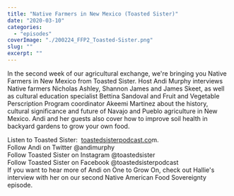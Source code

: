 ```yaml
---
title: "Native Farmers in New Mexico (Toasted Sister)"
date: "2020-03-10"
categories: 
  - "episodes"
coverImage: "./200224_FFP2_Toasted-Sister.png"
slug: ""
excerpt: ""
---
```


In the second week of our agricultural exchange, we're bringing you Native Farmers in New Mexico from Toasted Sister. Host Andi Murphy interviews Native farmers Nicholas Ashley, Shannon James and James Skeet, as well as cultural education specialist Bettina Sandoval and Fruit and Vegetable Perscription Program coordinator Akeemi Martinez about the history, cultural significance and future of Navajo and Pueblo agriculture in New Mexico. Andi and her guests also cover how to improve soil health in backyard gardens to grow your own food.

Listen to Toasted Sister:  [toastedsisterpodcast.co](https://toastedsisterpodcast.com/)m.  
Follow Andi on Twitter @andimurphy  
Follow Toasted Sister on Instagram @toastedsister  
Follow Toasted Sister on Facebook @toastedsisterpodcast  
If you want to hear more of Andi on One to Grow On, check out Hallie's interview with her on our second Native American Food Sovereignty episode.
